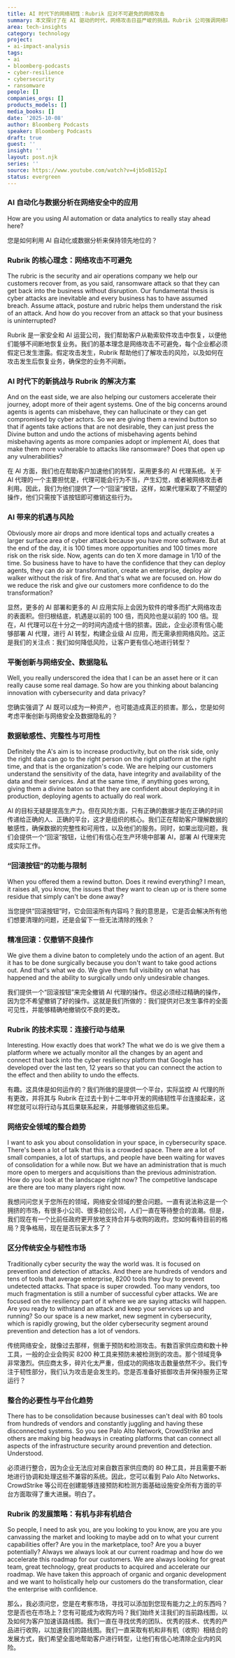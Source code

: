 ```yaml
---
title: AI 时代下的网络韧性：Rubrik 应对不可避免的网络攻击
summary: 本文探讨了在 AI 驱动的时代，网络攻击日益严峻的挑战。Rubrik 公司强调网络攻击的不可避免性，并介绍了其如何通过 AI 自动化和数据分析，帮助企业实现网络韧性，即使在攻击发生后也能快速恢复业务。
area: tech-insights
category: technology
project:
- ai-impact-analysis
tags:
- ai
- bloomberg-podcasts
- cyber-resilience
- cybersecurity
- ransomware
people: []
companies_orgs: []
products_models: []
media_books: []
date: '2025-10-08'
author: Bloomberg Podcasts
speaker: Bloomberg Podcasts
draft: true
guest: ''
insight: ''
layout: post.njk
series: ''
source: https://www.youtube.com/watch?v=4jb5oB1S2pI
status: evergreen
---
```

### AI 自动化与数据分析在网络安全中的应用

How are you using AI automation or data analytics to really stay ahead here?

您是如何利用 AI 自动化或数据分析来保持领先地位的？

### Rubrik 的核心理念：网络攻击不可避免

The rubric is the security and air operations company we help our customers recover from, as you said, ransomware attack so that they can get back into the business without disruption.
Our fundamental thesis is cyber attacks are inevitable and every business has to have assumed breach.
Assume attack, posture and rubric helps them understand the risk of an attack.
And how do you recover from an attack so that your business is uninterrupted?

Rubrik 是一家安全和 AI 运营公司，我们帮助客户从勒索软件攻击中恢复，以便他们能够不间断地恢复业务。我们的基本理念是网络攻击不可避免，每个企业都必须假定已发生泄露。假定攻击发生，Rubrik 帮助他们了解攻击的风险，以及如何在攻击发生后恢复业务，确保您的业务不间断。

### AI 时代下的新挑战与 Rubrik 的解决方案

And on the east side, we are also helping our customers accelerate their journey, adopt more of their agent systems.
One of the big concerns around agents is agents can misbehave, they can hallucinate or they can get compromised by cyber actors.
So we are giving them a rewind button so that if agents take actions that are not desirable, they can just press the Divine button and undo the actions of misbehaving agents behind misbehaving agents as more companies adopt or implement AI, does that make them more vulnerable to attacks like ransomware?
Does that open up any vulnerabilities?

在 AI 方面，我们也在帮助客户加速他们的转型，采用更多的 AI 代理系统。关于 AI 代理的一个主要担忧是，代理可能会行为不当，产生幻觉，或者被网络攻击者利用。因此，我们为他们提供了一个“回滚”按钮，这样，如果代理采取了不期望的操作，他们只需按下该按钮即可撤销这些行为。

### AI 带来的机遇与风险

Obviously more air drops and more identical tops and actually creates a larger surface area of cyber attack because you have more software.
But at the end of the day, it is 100 times more opportunities and 100 times more risk on the risk side.
Now, agents can do ten X more damage in 1/10 of the time.
So business have to have to have the confidence that they can deploy agents, they can do air transformation, create an enterprise, deploy air walker without the risk of fire.
And that's what we are focused on.
How do we reduce the risk and give our customers more confidence to do the transformation?

显然，更多的 AI 部署和更多的 AI 应用实际上会因为软件的增多而扩大网络攻击的表面积。但归根结底，机遇是以前的 100 倍，而风险也是以前的 100 倍。现在，AI 代理可以在十分之一的时间内造成十倍的损害。因此，企业必须有信心能够部署 AI 代理，进行 AI 转型，构建企业级 AI 应用，而无需承担网络风险。这正是我们的关注点：我们如何降低风险，让客户更有信心地进行转型？

### 平衡创新与网络安全、数据隐私

Well, you really underscored the idea that I can be an asset here or it can really cause some real damage.
So how are you thinking about balancing innovation with cybersecurity and data privacy?

您确实强调了 AI 既可以成为一种资产，也可能造成真正的损害。那么，您是如何考虑平衡创新与网络安全及数据隐私的？

### 数据敏感性、完整性与可用性

Definitely the A's aim is to increase productivity, but on the risk side, only the right data can go to the right person on the right platform at the right time, and that is the organization's code.
We are helping our customers understand the sensitivity of the data, have integrity and availability of the data and their services.
And at the same time, if anything goes wrong, giving them a divine baton so that they are confident about deploying it in production, deploying agents to actually do real work.

AI 的目标无疑是提高生产力。但在风险方面，只有正确的数据才能在正确的时间传递给正确的人、正确的平台，这才是组织的核心。我们正在帮助客户理解数据的敏感性，确保数据的完整性和可用性，以及他们的服务。同时，如果出现问题，我们会提供一个“回滚”按钮，让他们有信心在生产环境中部署 AI，部署 AI 代理来完成实际工作。

### “回滚按钮”的功能与限制

When you offered them a rewind button. Does it rewind everything?
I mean, it raises all, you know, the issues that they want to clean up or is there some residue that simply can't be done away?

当您提供“回滚按钮”时，它会回滚所有内容吗？我的意思是，它是否会解决所有他们想要清理的问题，还是会留下一些无法清除的残余？

### 精准回滚：仅撤销不良操作

We give them a divine baton to completely undo the action of an agent.
But it has to be done surgically because you don't want to take good actions out.
And that's what we do.
We give them full visibility on what has happened and the ability to surgically undo only undesirable changes.

我们提供一个“回滚按钮”来完全撤销 AI 代理的操作。但这必须经过精确的操作，因为您不希望撤销了好的操作。这就是我们所做的：我们提供对已发生事件的全面可见性，并能够精确地撤销仅不良的更改。

### Rubrik 的技术实现：连接行动与结果

Interesting.
How exactly does that work?
The what we do is we give them a platform where we actually monitor all the changes by an agent and connect that back into the cyber resiliency platform that Google has developed over the last ten, 12 years so that you can connect the action to the effect and then ability to undo the effects.

有趣。这具体是如何运作的？我们所做的是提供一个平台，实际监控 AI 代理的所有更改，并将其与 Rubrik 在过去十到十二年中开发的网络韧性平台连接起来，这样您就可以将行动与其后果联系起来，并能够撤销这些后果。

### 网络安全领域的整合趋势

I want to ask you about consolidation in your space, in cybersecurity space.
There's been a lot of talk that this is a crowded space.
There are a lot of small companies, a lot of startups, and people have been waiting for waves of consolidation for a while now.
But we have an administration that is much more open to mergers and acquisitions than the previous administration.
How do you look at the landscape right now?
The competitive landscape are there are too many players right now.

我想问问您关于您所在的领域，网络安全领域的整合问题。一直有说法称这是一个拥挤的市场，有很多小公司、很多初创公司，人们一直在等待整合的浪潮。但是，我们现在有一个比前任政府更开放地支持合并与收购的政府。您如何看待目前的格局？竞争格局，现在是否玩家太多了？

### 区分传统安全与韧性市场

Traditionally cyber security the way the world was.
It is focused on prevention and detection of attacks.
And there are hundreds of vendors and tens of tools that average enterprise, 8200 tools they buy to prevent undetected attacks.
That space is super crowded.
Too many vendors, too much fragmentation is still a number of successful cyber attacks.
We are focused on the resiliency part of it where we are saying attacks will happen.
Are you ready to withstand an attack and keep your services up and running?
So our space is a new market, new segment in cybersecurity, which is rapidly growing, but the older cybersecurity segment around prevention and detection has a lot of vendors.

传统网络安全，就像过去那样，侧重于预防和检测攻击。有数百家供应商和数十种工具，一般的企业会购买 8200 种工具来预防未被检测到的攻击。那个领域竞争非常激烈。供应商太多，碎片化太严重，但成功的网络攻击数量依然不少。我们专注于韧性部分，我们认为攻击是会发生的。您是否准备好抵御攻击并保持服务正常运行？

### 整合的必要性与平台化趋势

There has to be consolidation because businesses can't deal with 80 tools from hundreds of vendors and constantly juggling and having these disconnected systems.
So you see Palo Alto Network, CrowdStrike and others are making big headways in creating platforms that can connect all aspects of the
infrastructure security around
prevention and detection.
Understood.

必须进行整合，因为企业无法应对来自数百家供应商的 80 种工具，并且需要不断地进行协调和处理这些不兼容的系统。因此，您可以看到 Palo Alto Networks、CrowdStrike 等公司在创建能够连接预防和检测方面基础设施安全所有方面的平台方面取得了重大进展。明白了。

### Rubrik 的发展策略：有机与非有机结合

So people, I need to ask you, are you looking to you know, are you are you canvassing the market and looking to maybe add on to what your current capabilities offer?
Are you in the marketplace, too?
Are you a buyer potentially?
Always we always look at our current roadmap and how do we accelerate this roadmap for our customers.
We are always looking for great team, great technology, great products to acquired and accelerate our roadmap.
We have taken this approach of organic and organic development and we want to holistically help our customers do the transformation, clear the enterprise with confidence.

那么，我必须问您，您是在考察市场，寻找可以添加到您现有能力之上的东西吗？您是否也在市场上？您有可能成为收购方吗？我们始终关注我们的当前路线图，以及如何为客户加速该路线图。我们一直在寻找优秀的团队、优秀的技术、优秀的产品进行收购，以加速我们的路线图。我们一直采取有机和非有机（收购）相结合的发展方式，我们希望全面地帮助客户进行转型，让他们有信心地清除企业内的风险。
